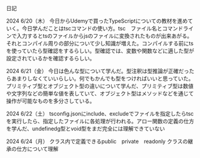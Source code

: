 日記

2024 6/20（木）
今日からUdemyで買ったTypeScriptについての教材を進めていく。今日学んだことはtscコマンドの使い方。tsc　ファイル名とコマンドラインで入力するとtsのファイルからjsのファイルに変換されたものが出来あがる。それとコンパイル周りの部分について少し知識が増えた。コンパイルする前にtsを使っていたら型確認をするらしい。型確認では、変数や関数などに適した型が設定されているかを確認するらしい。

2024 6/21（金）
今日は色んな型について学んだ。型注釈は型推論が正確だったらあまりしなくていいらしい。何でもかんでも型をつければいいと思っていた。プリミティブ型とオブジェクト型の違いについて学んだ、プリミティブ型は数値や文字列などの簡単な値を表していて、オブジェクト型はメソッドなどを通じて操作が可能なものを多分さしている。

2024 6/22（土）
tsconfig.jsonにinclude、excludeでファイルを指定したらtscを実行したら、指定したファイルに各処理が行われる。アロー関数の定義の仕方を学んだ、undefinedg型とvoid型をまだ完全には理解できていない

2024 6/24（月）
クラス内で定義できるpublic　private　readonly クラスの継承の仕方について理解